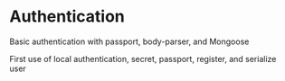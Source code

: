 # Authentication
Basic authentication with passport, body-parser, and Mongoose

First use of local authentication, secret, passport, register, and serialize user
